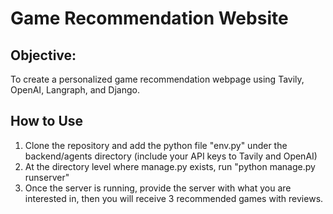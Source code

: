 <h1>Game Recommendation Website</h1>

<h2>Objective:</h2>

To create a personalized game recommendation webpage using Tavily, OpenAI, Langraph, and Django.

<h2>How to Use</h2>

1) Clone the repository and add the python file "env.py" under the backend/agents directory (include your API keys to Tavily and OpenAI)
2) At the directory level where manage.py exists, run "python manage.py runserver" 
3) Once the server is running, provide the server with what you are interested in, then you will receive 3 recommended games with reviews.
